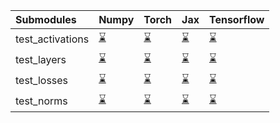 | Submodules       | Numpy                                                                                                                           | Torch                                                                                                                           | Jax                                                                                                                             | Tensorflow                                                                                                                      |
|:-----------------|:--------------------------------------------------------------------------------------------------------------------------------|:--------------------------------------------------------------------------------------------------------------------------------|:--------------------------------------------------------------------------------------------------------------------------------|:--------------------------------------------------------------------------------------------------------------------------------|
| test_activations | <a href="https://github.com/unifyai/ivy/runs/8036023766?check_suite_focus=true" rel="noopener noreferrer" target="_blank">⌛</a> | <a href="https://github.com/unifyai/ivy/runs/8036024286?check_suite_focus=true" rel="noopener noreferrer" target="_blank">⌛</a> | <a href="https://github.com/unifyai/ivy/runs/8036024694?check_suite_focus=true" rel="noopener noreferrer" target="_blank">⌛</a> | <a href="https://github.com/unifyai/ivy/runs/8036025122?check_suite_focus=true" rel="noopener noreferrer" target="_blank">⌛</a> |
| test_layers      | <a href="https://github.com/unifyai/ivy/runs/8036023910?check_suite_focus=true" rel="noopener noreferrer" target="_blank">⌛</a> | <a href="https://github.com/unifyai/ivy/runs/8036024390?check_suite_focus=true" rel="noopener noreferrer" target="_blank">⌛</a> | <a href="https://github.com/unifyai/ivy/runs/8036024781?check_suite_focus=true" rel="noopener noreferrer" target="_blank">⌛</a> | <a href="https://github.com/unifyai/ivy/runs/8036025242?check_suite_focus=true" rel="noopener noreferrer" target="_blank">⌛</a> |
| test_losses      | <a href="https://github.com/unifyai/ivy/runs/8036024033?check_suite_focus=true" rel="noopener noreferrer" target="_blank">⌛</a> | <a href="https://github.com/unifyai/ivy/runs/8036024497?check_suite_focus=true" rel="noopener noreferrer" target="_blank">⌛</a> | <a href="https://github.com/unifyai/ivy/runs/8036024895?check_suite_focus=true" rel="noopener noreferrer" target="_blank">⌛</a> | <a href="https://github.com/unifyai/ivy/runs/8036025344?check_suite_focus=true" rel="noopener noreferrer" target="_blank">⌛</a> |
| test_norms       | <a href="https://github.com/unifyai/ivy/runs/8036024175?check_suite_focus=true" rel="noopener noreferrer" target="_blank">⌛</a> | <a href="https://github.com/unifyai/ivy/runs/8036024594?check_suite_focus=true" rel="noopener noreferrer" target="_blank">⌛</a> | <a href="https://github.com/unifyai/ivy/runs/8036025005?check_suite_focus=true" rel="noopener noreferrer" target="_blank">⌛</a> | <a href="https://github.com/unifyai/ivy/runs/8036025453?check_suite_focus=true" rel="noopener noreferrer" target="_blank">⌛</a> |